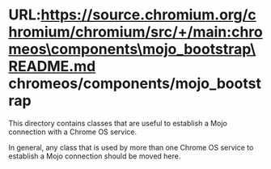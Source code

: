 URL:https://source.chromium.org/chromium/chromium/src/+/main:chromeos\components\mojo_bootstrap\README.md
chromeos/components/mojo_bootstrap
==================================

This directory contains classes that are useful to establish a Mojo
connection with a Chrome OS service.

In general, any class that is used by more than one Chrome OS service to
establish a Mojo connection should be moved here.
